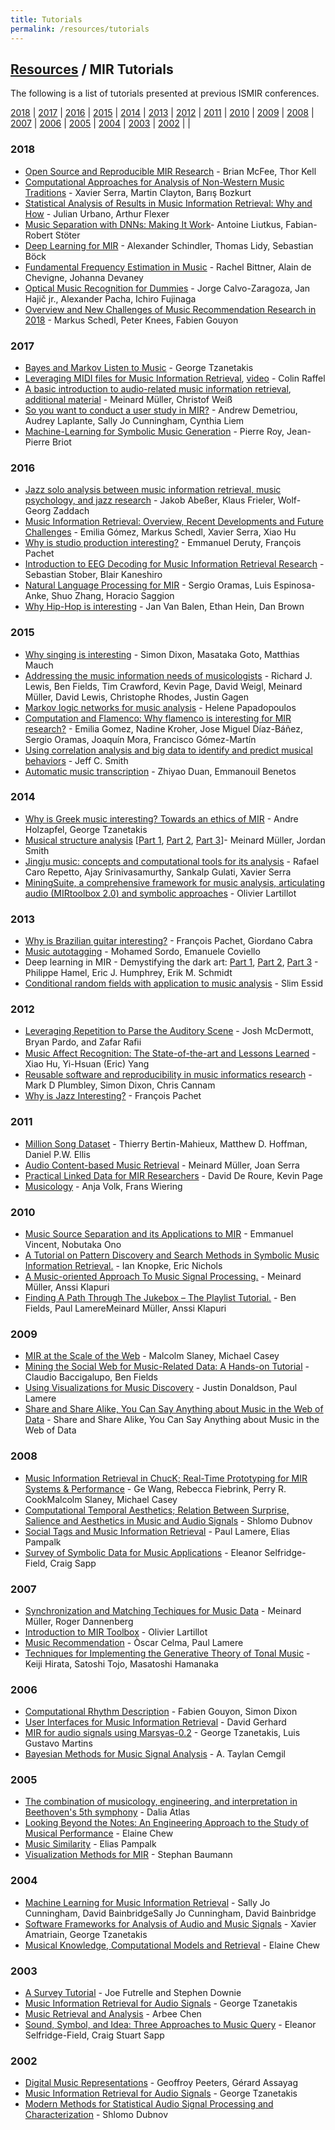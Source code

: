 ```yaml
---
title: Tutorials
permalink: /resources/tutorials
---
```


## [Resources]({{site.base_url}}/resources) / MIR Tutorials

The following is a list of tutorials presented at previous ISMIR conferences.

[2018](#2018) | [2017](#2017) | [2016](#2016) | [2015](#2015) | [2014](#2014) | [2013](#2013) |
[2012](#2012) | [2011](#2011) | [2010](#2010) | [2009](#2009) | [2008](#2008) | [2007](#2007) |
[2006](#2006) | [2005](#2005) | [2004](#2004) | [2003](#2003) | [2002](#2002) |  |

### 2018
* [Open Source and Reproducible MIR Research](http://ismir2018.ircam.fr/pages/events-tutorial-14.html) - Brian McFee, Thor Kell
* [Computational Approaches for Analysis of Non-Western Music Traditions](http://ismir2018.ircam.fr/pages/events-tutorial-09.html) - Xavier Serra, Martin Clayton, Barış Bozkurt
*  [Statistical Analysis of Results in Music Information Retrieval: Why and How](http://ismir2018.ircam.fr/pages/events-tutorial-17.html) - Julian Urbano, Arthur Flexer
* [Music Separation with DNNs: Making It Work](http://ismir2018.ircam.fr/pages/events-tutorial-01.html)- Antoine Liutkus, Fabian-Robert Stöter
* [Deep Learning for MIR](http://ismir2018.ircam.fr/pages/events-tutorial-04.html) - Alexander Schindler, Thomas Lidy, Sebastian Böck
* [Fundamental Frequency Estimation in Music](http://ismir2018.ircam.fr/pages/events-tutorial-06.html) - Rachel Bittner, Alain de Chevigne, Johanna Devaney
* [Optical Music Recognition for Dummies](http://ismir2018.ircam.fr/pages/events-tutorial-07.html) - Jorge Calvo-Zaragoza, Jan Hajič jr., Alexander Pacha, Ichiro Fujinaga
* [Overview and New Challenges of Music Recommendation Research in 2018](http://ismir2018.ircam.fr/pages/events-tutorial-11.html) - Markus Schedl, Peter Knees, Fabien Gouyon

### 2017
* [Bayes and Markov Listen to Music](https://ismir2017.smcnus.org/tutorials/#T1) - George Tzanetakis
* [Leveraging MIDI files for Music Information Retrieval](https://ismir2017.smcnus.org/tutorials/#T2), [video](https://www.youtube.com/watch?v=iZt7tpYR6MI) - Colin Raffel
* [A basic introduction to audio-related music information retrieval](https://ismir2017.smcnus.org/tutorials/#T3), [additional material](https://www.audiolabs-erlangen.de/resources/MIR/2017_TutorialAudioMIR_ISMIR/) - Meinard Müller, Christof Weiß
* [So you want to conduct a user study in MIR?](https://ismir2017.smcnus.org/tutorials/#T4) - Andrew Demetriou, Audrey Laplante, Sally Jo Cunningham, Cynthia Liem
* [Machine-Learning for Symbolic Music Generation](https://ismir2017.smcnus.org/tutorials/#T5) - Pierre Roy, Jean-Pierre Briot

### 2016
* [Jazz solo analysis between music information retrieval, music psychology, and jazz research](https://wp.nyu.edu/ismir2016/event/tutorials/#jazz) - Jakob Abeßer, Klaus Frieler, Wolf-Georg Zaddach
* [Music Information Retrieval: Overview, Recent Developments and Future Challenges](https://wp.nyu.edu/ismir2016/event/tutorials/#mir) - Emilia Gómez, Markus Schedl, Xavier Serra, Xiao Hu
* [Why is studio production interesting?](https://wp.nyu.edu/ismir2016/event/tutorials/#studio) - Emmanuel Deruty, François Pachet
* [Introduction to EEG Decoding for Music Information Retrieval Research](https://wp.nyu.edu/ismir2016/event/tutorials/#eeg) - Sebastian Stober, Blair Kaneshiro
* [Natural Language Processing for MIR](https://wp.nyu.edu/ismir2016/event/tutorials/#nlp) - Sergio Oramas, Luis Espinosa­-Anke, Shuo Zhang, Horacio Saggion
* [Why Hip-Hop is interesting](https://wp.nyu.edu/ismir2016/event/tutorials/#hiphop ) - Jan Van Balen, Ethan Hein, Dan Brown

### 2015
* [Why singing is interesting](http://ismir2015.uma.es/tutorialschedule.html#tutorial1) - Simon Dixon, Masataka Goto, Matthias Mauch
* [Addressing the music information needs of musicologists](http://ismir2015.uma.es/tutorialschedule.html#tutorial2) - Richard J. Lewis, Ben Fields, Tim Crawford, Kevin Page, David Weigl, Meinard Müller, David Lewis, Christophe Rhodes, Justin Gagen
* [Markov logic networks for music analysis](http://ismir2015.uma.es/tutorialschedule.html#tutorial3) - Helene Papadopoulos
* [Computation and Flamenco: Why flamenco is interesting for MIR research?](http://ismir2015.uma.es/tutorialschedule.html#tutorial4) - Emilia Gomez, Nadine Kroher, Jose Miguel Díaz-Báñez, Sergio Oramas, Joaquín Mora, Francisco Gómez-Martín
* [Using correlation analysis and big data to identify and predict musical behaviors](http://ismir2015.uma.es/tutorialschedule.html#tutorial5) - Jeff C. Smith
* [Automatic music transcription](http://ismir2015.uma.es/tutorialschedule.html#tutorial6) - Zhiyao Duan, Emmanouil Benetos

### 2014
* [Why is Greek music interesting? Towards an ethics of MIR](http://www.terasoft.com.tw/conf/ismir2014/tutorialschedule.html) - Andre Holzapfel, George Tzanetakis
* [Musical structure analysis](http://www.terasoft.com.tw/conf/ismir2014/tutorialschedule.html) [[Part 1](https://www.audiolabs-erlangen.de/fau/professor/mueller/activities/2014_MuellerSmith_MusicStructure_Tutorial-ISMIR_Part-0_handouts.pdf), [Part 2](https://www.audiolabs-erlangen.de/fau/professor/mueller/activities/2014_MuellerSmith_MusicStructure_Tutorial-ISMIR_Part-1_handouts.pdf), [Part 3](https://www.audiolabs-erlangen.de/fau/professor/mueller/activities/2014_MuellerSmith_MusicStructure_Tutorial-ISMIR_Part-2_handouts.pdf)]- Meinard Müller, Jordan Smith
* [Jingju music: concepts and computational tools for its analysis](http://www.terasoft.com.tw/conf/ismir2014/tutorialschedule.html) - Rafael Caro Repetto, Ajay Srinivasamurthy, Sankalp Gulati, Xavier Serra
* [MiningSuite, a comprehensive framework for music analysis, articulating audio (MIRtoolbox 2.0) and symbolic approaches](http://www.terasoft.com.tw/conf/ismir2014/tutorialschedule.html) - Olivier Lartillot


### 2013
* [Why is Brazilian guitar interesting?](https://www.youtube.com/watch?v=Zhv7HaTcDkE) - François Pachet, Giordano Cabra
* [Music autotagging](http://mtg.upf.edu/node/2902) - Mohamed Sordo, Emanuele Coviello
* Deep learning in MIR - Demystifying the dark art: [Part 1](https://marl.smusic.nyu.edu/wordpress/wp-content/papercite-data/pdf/ISMIR2013_Deep_Learning_Part1_Schmidt.pdf), [Part 2](http://marl.smusic.nyu.edu/wordpress/wp-content/papercite-data/pdf/ISMIR2013_Deep_Learning_Part2_Hamel.pdf), [Part 3](http://marl.smusic.nyu.edu/wordpress/wp-content/papercite-data/pdf/ISMIR2013_Deep_Learning_Part3_Humphrey.pdf) - Philippe Hamel, Eric J. Humphrey, Erik M. Schmidt
* [Conditional random fields with application to music analysis](https://perso.telecom-paristech.fr/essid/teach/CRF_tutorial_ISMIR-2013.pdf) - Slim Essid


### 2012
* [Leveraging Repetition to Parse the Auditory Scene](http://ismir2012.ismir.net/event/tutorials/index.html#tutorial1) - Josh McDermott, Bryan Pardo, and Zafar Raﬁi
* [Music Affect Recognition: The State-of-the-art and Lessons Learned](http://ismir2012.ismir.net/event/tutorials/index.html#tutorial2) -Xiao Hu, Yi-Hsuan (Eric) Yang
* [Reusable software and reproducibility in music informatics research](http://ismir2012.ismir.net/event/tutorials/index.html#tutorial3) -Mark D Plumbley, Simon Dixon, Chris Cannam
* [Why is Jazz Interesting?](http://ismir2012.ismir.net/event/tutorials/index.html#tutorial4) - François Pachet

### 2011
* [Million Song Dataset](http://ismir2011.ismir.net/tutorials.html#tutorial1) - Thierry Bertin-Mahieux, Matthew D. Hoffman, Daniel P.W. Ellis
* [Audio Content-based Music Retrieval](http://ismir2011.ismir.net/tutorials.html#tutorial2) - Meinard Müller, Joan Serra
* [Practical Linked Data for MIR Researchers](http://ismir2011.ismir.net/tutorials.html#tutorial3) - David De Roure, Kevin Page
* [Musicology](http://ismir2011.ismir.net/tutorials.html#tutorial4) - Anja Volk, Frans Wiering

### 2010
* [Music Source Separation and its Applications to MIR](http://ismir2010.ismir.net/program/tutorials/index.html#tutorial1) - Emmanuel Vincent, Nobutaka Ono
* [A Tutorial on Pattern Discovery and Search Methods in Symbolic Music Information Retrieval.](http://ismir2010.ismir.net/program/tutorials/index.html#tutorial2) - Ian Knopke, Eric Nichols
* [A Music-oriented Approach To Music Signal Processing.](http://ismir2010.ismir.net/program/tutorials/index.html#tutorial3) - Meinard Müller, Anssi Klapuri
* [Finding A Path Through The Jukebox – The Playlist Tutorial.](http://ismir2010.ismir.net/program/tutorials/index.html#tutorial4) - Ben Fields, Paul LamereMeinard Müller, Anssi Klapuri

### 2009
* [MIR at the Scale of the Web](http://ismir2009.ismir.net/tutorials.html#am1) - Malcolm Slaney, Michael Casey
* [Mining the Social Web for Music-Related Data: A Hands-on Tutorial](http://ismir2009.ismir.net/tutorials.html#am2) - Claudio Baccigalupo, Ben Fields
* [Using Visualizations for Music Discovery](http://ismir2009.ismir.net/tutorials.html#pm1) - Justin Donaldson, Paul Lamere
* [Share and Share Alike, You Can Say Anything about Music in the Web of Data](http://ismir2009.ismir.net/tutorials.html#pm2) - Share and Share Alike, You Can Say Anything about Music in the Web of Data

### 2008
* [Music Information Retrieval in ChucK; Real-Time Prototyping for MIR Systems & Performance](http://ismir2008.ismir.net/tutorials.html) - Ge Wang, Rebecca Fiebrink, Perry R. CookMalcolm Slaney, Michael Casey
* [Computational Temporal Aesthetics; Relation Between Surprise, Salience and Aesthetics in Music and Audio Signals](http://ismir2008.ismir.net/tutorials.html) - Shlomo Dubnov
* [Social Tags and Music Information Retrieval](http://ismir2008.ismir.net/tutorials.html) - Paul Lamere, Elias Pampalk
* [Survey of Symbolic Data for Music Applications](http://ismir2008.ismir.net/tutorials.html) - Eleanor Selfridge-Field, Craig Sapp

### 2007
* [Synchronization and Matching Techiques for Music Data]() - Meinard Müller, Roger Dannenberg
* [Introduction to MIR Toolbox](https://ismir2008.ismir.net/latebreak/lartillot.pdf) - Olivier Lartillot
* [Music Recommendation]() - Òscar Celma, Paul Lamere
* [Techniques for Implementing the Generative Theory of Tonal Music](https://www.tandfonline.com/doi/abs/10.1080/09298210701563238) - Keiji Hirata, Satoshi Tojo, Masatoshi Hamanaka

### 2006
* [Computational Rhythm Description](http://ismir2006.ismir.net/ISMIR06Tutorials.html) - Fabien Gouyon, Simon Dixon
* [User Interfaces for Music Information Retrieval](http://ismir2006.ismir.net/ISMIR06Tutorials.html) - David Gerhard
* [MIR for audio signals using Marsyas-0.2](http://ismir2006.ismir.net/ISMIR06Tutorials.html) - George Tzanetakis, Luis Gustavo Martins
* [Bayesian Methods for Music Signal Analysis](http://ismir2006.ismir.net/ISMIR06Tutorials.html) - A. Taylan Cemgil

### 2005
* [The combination of musicology, engineering, and interpretation in Beethoven's 5th symphony](http://ismir2005.ismir.net/tutorials.html) - Dalia Atlas
* [Looking Beyond the Notes: An Engineering Approach to the Study of Musical Performance](http://ismir2005.ismir.net/tutorials.html) - Elaine Chew
* [Music Similarity](http://ismir2005.ismir.net/tutorials.html) - Elias Pampalk
* [Visualization Methods for MIR](http://ismir2005.ismir.net/tutorials.html) - Stephan Baumann

### 2004
* [Machine Learning for Music Information Retrieval](http://ismir2004.ismir.net/tutorials.html) - Sally Jo Cunningham, David BainbridgeSally Jo Cunningham, David Bainbridge
* [Software Frameworks for Analysis of Audio and Music Signals](http://ismir2004.ismir.net/tutorials.html) - Xavier Amatriain, George Tzanetakis
* [Musical Knowledge, Computational Models and Retrieval](http://ismir2004.ismir.net/tutorials.html) - Elaine Chew

### 2003
* [A Survey Tutorial](http://ismir2003.ismir.net/tut1_2.html) - Joe Futrelle and Stephen Downie
* [Music Information Retrieval for Audio Signals](http://ismir2003.ismir.net/tut1_2.html) - George Tzanetakis
* [Music Retrieval and Analysis](http://ismir2003.ismir.net/tut3_4.html) - Arbee Chen
* [Sound, Symbol, and Idea: Three Approaches to Music Query](http://ismir2003.ismir.net/tut3_4.html) - Eleanor Selfridge-Field, Craig Stuart Sapp

### 2002
* [Digital Music Representations](http://ismir2002.ismir.net/tutorials.html#tut1) - Geoffroy Peeters, Gérard Assayag
* [Music Information Retrieval for Audio Signals](http://ismir2002.ismir.net/tutorials.html#tut2) - George Tzanetakis
* [Modern Methods for Statistical Audio Signal Processing and Characterization](http://ismir2002.ismir.net/tutorials.html#tut3) - Shlomo Dubnov
